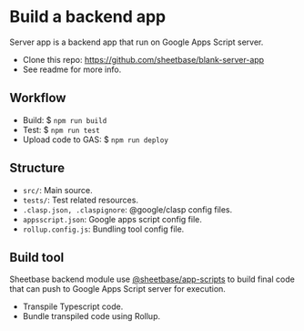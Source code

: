 # Build a backend app

Server app is a backend app that run on Google Apps Script server.

- Clone this repo: https://github.com/sheetbase/blank-server-app
- See readme for more info.

## Workflow

- Build: $ `npm run build`
- Test: $ `npm run test`
- Upload code to GAS: $ `npm run deploy`

## Structure

- `src/`: Main source.
- `tests/`: Test related resources.
- `.clasp.json, .claspignore`: @google/clasp config files.
- `appsscript.json`: Google apps script config file.
- `rollup.config.js`: Bundling tool config file.
  
## Build tool

Sheetbase backend module use [@sheetbase/app-scripts](https://github.com/sheetbase/app-scripts) to build final code that can push to Google Apps Script server for execution.

- Transpile Typescript code.
- Bundle transpiled code using Rollup.